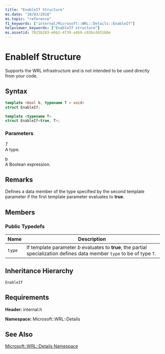 ```yaml
---
title: "EnableIf Structure"
ms.date: "10/03/2018"
ms.topic: "reference"
f1_keywords: ["internal/Microsoft::WRL::Details::EnableIf"]
helpviewer_keywords: ["EnableIf structure"]
ms.assetid: 7825b283-e6b2-4f39-a4b9-c03bcd431b8e
---
```

# EnableIf Structure

Supports the WRL infrastructure and is not intended to be used directly from your code.

## Syntax

```cpp
template <bool b, typename T = void>
struct EnableIf;

template <typename T>
struct EnableIf<true, T>;
```

### Parameters

*T*<br/>
A type.

*b*<br/>
A Boolean expression.

## Remarks

Defines a data member of the type specified by the second template parameter if the first template parameter evaluates to **true**.

## Members

### Public Typedefs

|Name|Description|
|----------|-----------------|
|`type`|If template parameter *b* evaluates to **true**, the partial specialization defines data member `type` to be of type `T`.|

## Inheritance Hierarchy

`EnableIf`

## Requirements

**Header:** internal.h

**Namespace:** Microsoft::WRL::Details

## See Also

[Microsoft::WRL::Details Namespace](microsoft-wrl-details-namespace.md)
